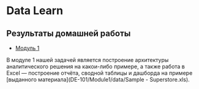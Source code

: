 # Data Learn
## Результаты домашней работы
- [Модуль 1](DE-101/Module1) 

В модуле 1 нашей задачей является построение архитектуры аналитического решения на какои-либо примере, а также работа в Excel — построение отчёта, сводной таблицы и дашборда на примере [выданного материала](DE-101/Module1/data/Sample - Superstore.xls).
